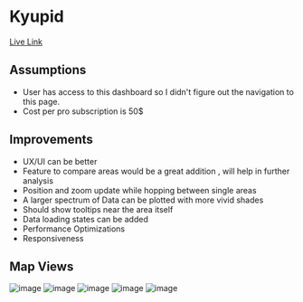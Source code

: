 # Kyupid
[Live Link](https://kyupid-assignment.netlify.app/)

## Assumptions
* User has access to this dashboard so I didn't figure out the navigation to this page.
* Cost per pro subscription is 50$

## Improvements
* UX/UI can be better
* Feature to compare areas would be a great addition , will help in further analysis
* Position and zoom update while hopping between single areas
* A larger spectrum of Data can be plotted with more vivid shades
* Should show tooltips near the area itself
* Data loading states can be added
* Performance Optimizations
* Responsiveness


## Map Views
![image](https://user-images.githubusercontent.com/44872604/176987548-4cd49b1a-89fe-497c-9c14-07e6364e08d7.png)
![image](https://user-images.githubusercontent.com/44872604/176987562-7ded9280-df95-475f-88a8-db7faedec256.png)
![image](https://user-images.githubusercontent.com/44872604/176987572-b55db5bf-cb75-40de-84b9-b0393d1361bd.png)
![image](https://user-images.githubusercontent.com/44872604/176987576-0b2a0925-fc73-4d1e-a93f-32f48f713360.png)
![image](https://user-images.githubusercontent.com/44872604/176987625-6f78e246-4ef0-4ec0-9853-ccddb362b313.png)

